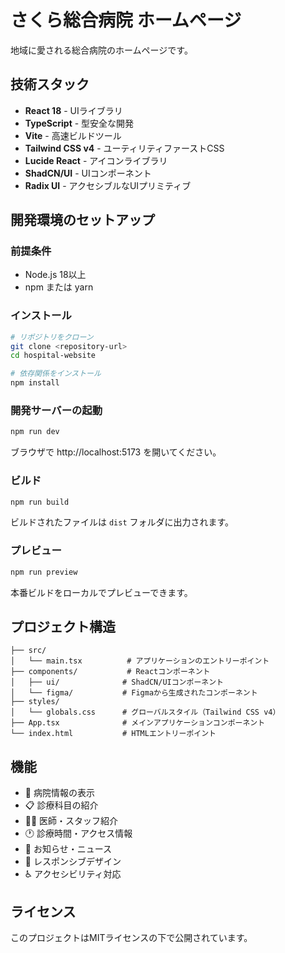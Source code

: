 # さくら総合病院 ホームページ

地域に愛される総合病院のホームページです。

## 技術スタック

- **React 18** - UIライブラリ
- **TypeScript** - 型安全な開発
- **Vite** - 高速ビルドツール
- **Tailwind CSS v4** - ユーティリティファーストCSS
- **Lucide React** - アイコンライブラリ
- **ShadCN/UI** - UIコンポーネント
- **Radix UI** - アクセシブルなUIプリミティブ

## 開発環境のセットアップ

### 前提条件

- Node.js 18以上
- npm または yarn

### インストール

```bash
# リポジトリをクローン
git clone <repository-url>
cd hospital-website

# 依存関係をインストール
npm install
```

### 開発サーバーの起動

```bash
npm run dev
```

ブラウザで http://localhost:5173 を開いてください。

### ビルド

```bash
npm run build
```

ビルドされたファイルは `dist` フォルダに出力されます。

### プレビュー

```bash
npm run preview
```

本番ビルドをローカルでプレビューできます。

## プロジェクト構造

```
├── src/
│   └── main.tsx          # アプリケーションのエントリーポイント
├── components/           # Reactコンポーネント
│   ├── ui/              # ShadCN/UIコンポーネント
│   └── figma/           # Figmaから生成されたコンポーネント
├── styles/
│   └── globals.css      # グローバルスタイル（Tailwind CSS v4）
├── App.tsx              # メインアプリケーションコンポーネント
└── index.html           # HTMLエントリーポイント
```

## 機能

- 🏥 病院情報の表示
- 📋 診療科目の紹介
- 👨‍⚕️ 医師・スタッフ紹介
- 🕐 診療時間・アクセス情報
- 📢 お知らせ・ニュース
- 📱 レスポンシブデザイン
- ♿ アクセシビリティ対応

## ライセンス

このプロジェクトはMITライセンスの下で公開されています。